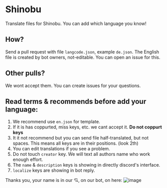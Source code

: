# Shinobu
Translate files for Shinobu. You can add which language you know!

## How?
Send a pull request with file `langcode.json`, example `de.json`.
The English file is created by bot owners, not-editable. You can open an issue for this.

## Other pulls?
We wont accept them. You can create issues for your questions.

## Read terms & recommends before add your language:
1. We recommend use `en.json` for template.
2. If it is has coppurted, miss keys, etc. we cant accept it. **Do not coppurt keys**
3. It it not recommend but you can send file half-translated, but not spaces. This means all keys are in their positions. (look 2th)
4. You can edit translations if you see a problem.
5. Do not touch `creator` key. We will text all authors name who work enough effort.
6. The `name` & `description` keys is showing in directly discord's interface.
7. `localize` keys are showing in bot reply.


Thanks you, your name is in our 💘, on our bot, on here:
![image](https://github.com/Akif9748/Shinobu/assets/70021050/1a646285-63f6-48c7-bba5-1863aad16b8d)

